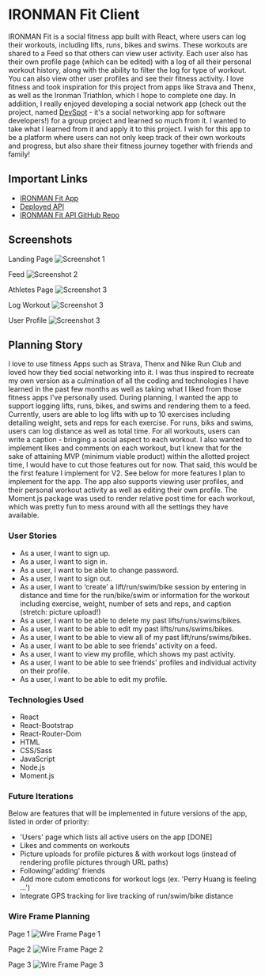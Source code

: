 # IRONMAN Fit Client

IRONMAN Fit is a social fitness app built with React, where users can log their workouts, including lifts, runs, bikes and swims. These workouts are shared to a Feed so that others can view user activity. Each user also has their own profile page (which can be edited) with a log of all their personal workout history, along with the ability to filter the log for type of workout. You can also view other user profiles and see their fitness activity. I love fitness and took inspiration for this project from apps like Strava and Thenx, as well as the Ironman Triathlon, which I hope to complete one day. In addiition, I really enjoyed developing a social network app (check out the project, named [DevSpot](https://github.com/Team-StuckOverflow/devspot-client) - it's a social networking app for software developers!) for a group project and learned so much from it. I wanted to take what I learned from it and apply it to this project. I wish for this app to be a platform where users can not only keep track of their own workouts and progress, but also share their fitness journey together with friends and family!

## Important Links

- [IRONMAN Fit App](https://perryfhuang.github.io/ironman-fit-client/)
- [Deployed API](https://ironman-api.herokuapp.com/)
- [IRONMAN Fit API GitHub Repo](https://github.com/perryfhuang/ironman-fit-api)

## Screenshots

Landing Page
![Screenshot 1](https://i.imgur.com/lmT5fUL.png)

Feed
![Screenshot 2](https://i.imgur.com/wzvMrlJ.png)

Athletes Page
![Screenshot 3](https://i.imgur.com/cWaV28n.png)

Log Workout
![Screenshot 3](https://i.imgur.com/0BVFMYT.png)

User Profile
![Screenshot 3](https://i.imgur.com/71RxWOY.png)

## Planning Story

I love to use fitness Apps such as Strava, Thenx and Nike Run Club and loved how they tied social networking into it. I was thus inspired to recreate my own version as a culmination of all the coding and technologies I have learned in the past few months as well as taking what I liked from those fitness apps I've personally used. During planning, I wanted the app to support logging lifts, runs, bikes, and swims and rendering them to a feed. Currently, users are able to log lifts with up to 10 exercises including detailing weight, sets and reps for each exercise. For runs, biks and swims, users can log distance as well as total time. For all workouts, users can write a caption - bringing a social aspect to each workout. I also wanted to implement likes and comments on each workout, but I knew that for the sake of attaining MVP (minimum viable product) within the allotted project time, I would have to cut those features out for now. That said, this would be the first feature I implement for V2. See below for more features I plan to implement for the app. The app also supports viewing user profiles, and their personal workout activity as well as editing their own profile. The Moment.js package was used to render relative post time for each workout, which was pretty fun to mess around with all the settings they have available.

### User Stories

- As a user, I want to sign up.
- As a user, I want to sign in.
- As a user, I want to be able to change password.
- As a user, I want to sign out.
- As a user, I want to ‘create’ a lift/run/swim/bike session by entering in distance and time for the run/bike/swim or information for the workout including exercise, weight, number of sets and reps, and caption (stretch: picture upload!)
- As a user, I want to be able to delete my past lifts/runs/swims/bikes.
- As a user, I want to be able to edit my past lifts/runs/swims/bikes.
- As a user, I want to be able to view all of my past lift/runs/swims/bikes.
- As a user, I want to be able to see friends’ activity on a feed.
- As a user, I want to view my profile, which shows my past activity.
- As a user, I want to be able to see friends' profiles and individual activity on their profile.
- As a user, I want to be able to edit my profile.

### Technologies Used

- React
- React-Bootstrap
- React-Router-Dom
- HTML
- CSS/Sass
- JavaScript
- Node.js
- Moment.js

### Future Iterations

Below are features that will be implemented in future versions of the app, listed in order of priority:

- 'Users' page which lists all active users on the app [DONE]
- Likes and comments on workouts
- Picture uploads for profile pictures & with workout logs (instead of rendering profile pictures through URL paths)
- Following/'adding' friends
- Add more cutom emoticons for workout logs (ex. 'Perry Huang is feeling ...')
- Integrate GPS tracking for live tracking of run/swim/bike distance

### Wire Frame Planning

Page 1
![Wire Frame Page 1](https://i.imgur.com/oAGVvb3.jpg)

Page 2
![Wire Frame Page 2](https://i.imgur.com/AUamDuZ.jpg)

Page 3
![Wire Frame Page 3](https://i.imgur.com/9WDWQny.jpg)
